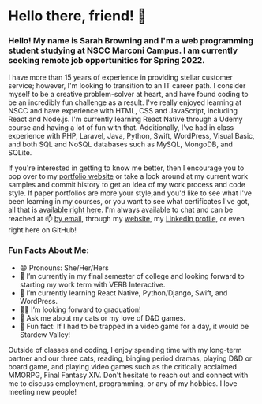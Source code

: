 # Hello there, friend! 👋

### Hello! My name is Sarah Browning and I'm a web programming student studying at NSCC Marconi Campus. I am currently seeking remote job opportunities for Spring 2022.

I have more than 15 years of experience in providing stellar customer service; however, I'm looking to transition to an IT career path. I consider myself to be a creative problem-solver at heart, and have found coding to be an incredibly fun challenge as a result. I've really enjoyed learning at NSCC and have experience with HTML, CSS and JavaScript, including React and Node.js. I'm currently learning React Native through a Udemy course and having a lot of fun with that. Additionally, I've had in class experience with PHP, Laravel, Java, Python, Swift, WordPress, Visual Basic, and both SQL and NoSQL databases such as MySQL, MongoDB, and SQLite.

If you're interested in getting to know me better, then I encourage you to pop over to my [portfolio website](https://sarahbrowning.codes) or take a look around at my current work samples and commit history to get an idea of my work process and code style. If paper portfolios are more your style,and you'd like to see what I've been learning in my courses, or you want to see what certificates I've got, all that is [available right here](https://github.com/sarah-browning/sarah-browning/files/7653054/Portfolio-Y2-2021.pdf). I'm always available to chat and can be reached at 📫 [by email](mailto:browning.sarah.a@gmail.com), through my [website](https://sarahbrowning.codes), my [LinkedIn profile](https://www.linkedin.com/in/sarah-browning-dev/), or even right here on GitHub!

### Fun Facts About Me:
- 😄 Pronouns: She/Her/Hers
- 🔭 I’m currently in my final semester of college and looking forward to starting my work term with VERB Interactive.
- 🌱 I’m currently learning React Native, Python/Django, Swift, and WordPress.
- :woman_student: I’m looking forward to graduation!
- 💬 Ask me about my cats or my love of D&D games.
- 🐔 Fun fact: If I had to be trapped in a video game for a day, it would be Stardew Valley!

Outside of classes and coding, I enjoy spending time with my long-term partner and our three cats, reading, binging period dramas, playing D&D or board game, and playing video games such as the critically acclaimed MMORPG, Final Fantasy XIV. Don't hesitate to reach out and connect with me to discuss employment, programming, or any of my hobbies. I love meeting new people!
